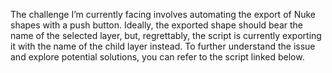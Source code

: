 The challenge I’m currently facing involves automating the export of Nuke shapes with a push button. Ideally, the exported shape should bear the name of the selected layer, but, regrettably, the script is currently exporting it with the name of the child layer instead. To further understand the issue and explore potential solutions, you can refer to the script linked below.
